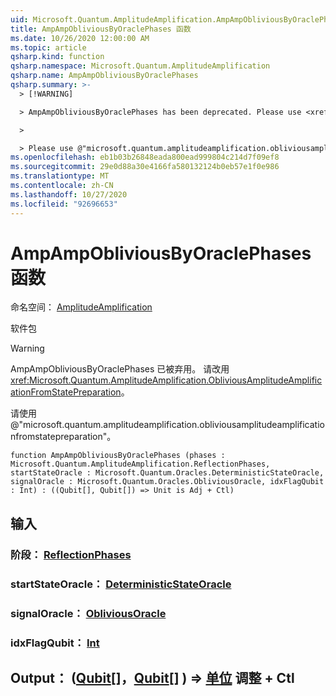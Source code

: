 ```yaml
---
uid: Microsoft.Quantum.AmplitudeAmplification.AmpAmpObliviousByOraclePhases
title: AmpAmpObliviousByOraclePhases 函数
ms.date: 10/26/2020 12:00:00 AM
ms.topic: article
qsharp.kind: function
qsharp.namespace: Microsoft.Quantum.AmplitudeAmplification
qsharp.name: AmpAmpObliviousByOraclePhases
qsharp.summary: >-
  > [!WARNING]

  > AmpAmpObliviousByOraclePhases has been deprecated. Please use <xref:Microsoft.Quantum.AmplitudeAmplification.ObliviousAmplitudeAmplificationFromStatePreparation> instead.

  >

  > Please use @"microsoft.quantum.amplitudeamplification.obliviousamplitudeamplificationfromstatepreparation".
ms.openlocfilehash: eb1b03b26848eada800ead999804c214d7f09ef8
ms.sourcegitcommit: 29e0d88a30e4166fa580132124b0eb57e1f0e986
ms.translationtype: MT
ms.contentlocale: zh-CN
ms.lasthandoff: 10/27/2020
ms.locfileid: "92696653"
---
```

# <a name="ampampobliviousbyoraclephases-function"></a>AmpAmpObliviousByOraclePhases 函数

命名空间： [AmplitudeAmplification](xref:Microsoft.Quantum.AmplitudeAmplification)

软件包 [](https://nuget.org/packages/)


> [!WARNING]
> AmpAmpObliviousByOraclePhases 已被弃用。 请改用 <xref:Microsoft.Quantum.AmplitudeAmplification.ObliviousAmplitudeAmplificationFromStatePreparation>。
>
> 请使用 @"microsoft.quantum.amplitudeamplification.obliviousamplitudeamplificationfromstatepreparation"。



```qsharp
function AmpAmpObliviousByOraclePhases (phases : Microsoft.Quantum.AmplitudeAmplification.ReflectionPhases, startStateOracle : Microsoft.Quantum.Oracles.DeterministicStateOracle, signalOracle : Microsoft.Quantum.Oracles.ObliviousOracle, idxFlagQubit : Int) : ((Qubit[], Qubit[]) => Unit is Adj + Ctl)
```


## <a name="input"></a>输入

### <a name="phases--reflectionphases"></a>阶段： [ReflectionPhases](xref:Microsoft.Quantum.AmplitudeAmplification.ReflectionPhases)




### <a name="startstateoracle--deterministicstateoracle"></a>startStateOracle： [DeterministicStateOracle](xref:Microsoft.Quantum.Oracles.DeterministicStateOracle)




### <a name="signaloracle--obliviousoracle"></a>signalOracle： [ObliviousOracle](xref:Microsoft.Quantum.Oracles.ObliviousOracle)




### <a name="idxflagqubit--int"></a>idxFlagQubit： [Int](xref:microsoft.quantum.lang-ref.int)





## <a name="output--qubitqubit--unit-adj--ctl"></a>Output： ([Qubit](xref:microsoft.quantum.lang-ref.qubit)[]，[Qubit](xref:microsoft.quantum.lang-ref.qubit)[] ) => [单位](xref:microsoft.quantum.lang-ref.unit) 调整 + Ctl

